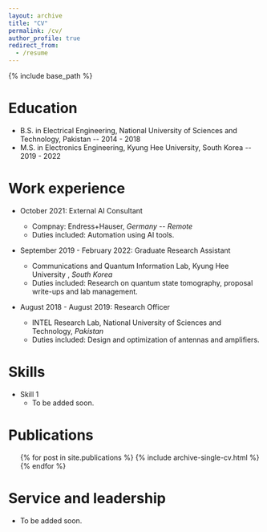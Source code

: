 ```yaml
---
layout: archive
title: "CV"
permalink: /cv/
author_profile: true
redirect_from:
  - /resume
---
```

{% include base_path %}

Education
=========

* B.S. in Electrical Engineering, National University of Sciences and Technology, Pakistan -- 2014 - 2018
* M.S. in Electronics Engineering, Kyung Hee University, South Korea -- 2019 - 2022

Work experience
===============

* October 2021: External AI Consultant

  * Compnay: Endress+Hauser, *Germany* -- *Remote*
  * Duties included: Automation using AI tools.
* September 2019 - February 2022: Graduate Research Assistant

  * Communications and Quantum Information Lab, Kyung Hee University , *South Korea*
  * Duties included: Research on quantum state tomography, proposal write-ups and lab management.
* August 2018 - August 2019: Research Officer

  * INTEL Research Lab, National University of Sciences and Technology, *Pakistan*
  * Duties included: Design and optimization of antennas and amplifiers.

Skills
======

* Skill 1
  * To be added soon.

Publications
============

<ul>{% for post in site.publications %}
    {% include archive-single-cv.html %}
  {% endfor %}</ul>

Service and leadership
======================

* To be added soon.
